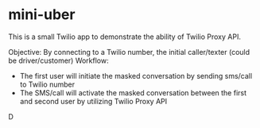 # mini-uber

This is a small Twilio app to demonstrate the ability of Twilio Proxy API.

Objective:
By connecting to a Twilio number, the initial caller/texter (could be driver/customer)
Workflow:
- The first user will initiate the masked conversation by sending sms/call to Twilio number
- The SMS/call will activate the masked conversation between the first and second user by utilizing Twilio Proxy API

D
